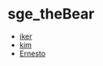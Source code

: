 # sge_theBear

- [iker](https://github.com/Iker-Ns/sge_theBear_F/tree/iker)
- [kim](https://github.com/Iker-Ns/sge_theBear_F/tree/kim)
- [Ernesto](https://github.com/Iker-Ns/sge_theBear_F/tree/ernesto)
